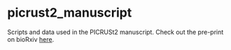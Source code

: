 # picrust2_manuscript
Scripts and data used in the PICRUSt2 manuscript. Check out the pre-print on bioRxiv [here](https://www.biorxiv.org/content/10.1101/672295v1).


